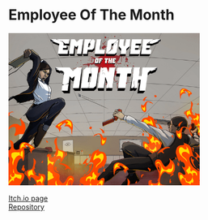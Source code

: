 # Employee Of The Month

<img src="https://github.com/MikaelahJ/Portfolio/blob/main/Employee%20Of%20The%20Month/Visuals/fire.gif" width=75%>

[Itch.io page](https://yrgo-game-creator.itch.io/employee-of-the-month) <br>
[Repository](https://github.com/EntityYrgo/Entity)
